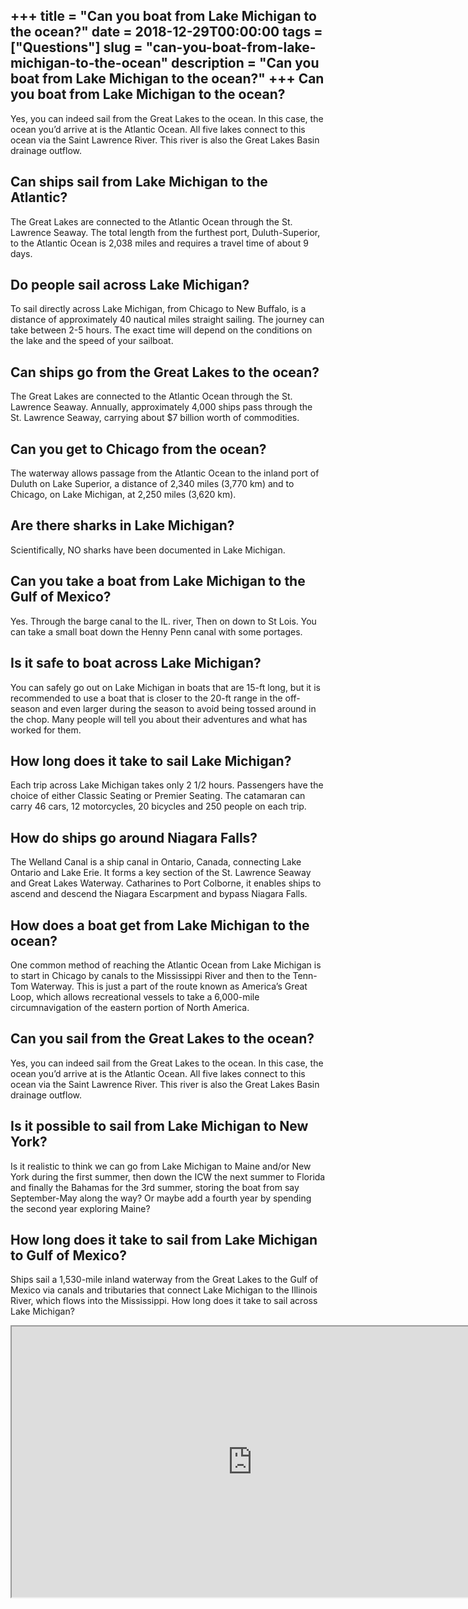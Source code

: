 +++
title = "Can you boat from Lake Michigan to the ocean?"
date = 2018-12-29T00:00:00
tags = ["Questions"]
slug = "can-you-boat-from-lake-michigan-to-the-ocean"
description = "Can you boat from Lake Michigan to the ocean?"
+++
Can you boat from Lake Michigan to the ocean?
---------------------------------------------

Yes, you can indeed sail from the Great Lakes to the ocean. In this case, the ocean you’d arrive at is the Atlantic Ocean. All five lakes connect to this ocean via the Saint Lawrence River. This river is also the Great Lakes Basin drainage outflow.

Can ships sail from Lake Michigan to the Atlantic?
--------------------------------------------------

The Great Lakes are connected to the Atlantic Ocean through the St. Lawrence Seaway. The total length from the furthest port, Duluth-Superior, to the Atlantic Ocean is 2,038 miles and requires a travel time of about 9 days.

Do people sail across Lake Michigan?
------------------------------------

To sail directly across Lake Michigan, from Chicago to New Buffalo, is a distance of approximately 40 nautical miles straight sailing. The journey can take between 2-5 hours. The exact time will depend on the conditions on the lake and the speed of your sailboat.

Can ships go from the Great Lakes to the ocean?
-----------------------------------------------

The Great Lakes are connected to the Atlantic Ocean through the St. Lawrence Seaway. Annually, approximately 4,000 ships pass through the St. Lawrence Seaway, carrying about $7 billion worth of commodities.

Can you get to Chicago from the ocean?
--------------------------------------

The waterway allows passage from the Atlantic Ocean to the inland port of Duluth on Lake Superior, a distance of 2,340 miles (3,770 km) and to Chicago, on Lake Michigan, at 2,250 miles (3,620 km).

Are there sharks in Lake Michigan?
----------------------------------

Scientifically, NO sharks have been documented in Lake Michigan.

Can you take a boat from Lake Michigan to the Gulf of Mexico?
-------------------------------------------------------------

Yes. Through the barge canal to the IL. river, Then on down to St Lois. You can take a small boat down the Henny Penn canal with some portages.

Is it safe to boat across Lake Michigan?
----------------------------------------

You can safely go out on Lake Michigan in boats that are 15-ft long, but it is recommended to use a boat that is closer to the 20-ft range in the off-season and even larger during the season to avoid being tossed around in the chop. Many people will tell you about their adventures and what has worked for them.

How long does it take to sail Lake Michigan?
--------------------------------------------

Each trip across Lake Michigan takes only 2 1/2 hours. Passengers have the choice of either Classic Seating or Premier Seating. The catamaran can carry 46 cars, 12 motorcycles, 20 bicycles and 250 people on each trip.

How do ships go around Niagara Falls?
-------------------------------------

The Welland Canal is a ship canal in Ontario, Canada, connecting Lake Ontario and Lake Erie. It forms a key section of the St. Lawrence Seaway and Great Lakes Waterway. Catharines to Port Colborne, it enables ships to ascend and descend the Niagara Escarpment and bypass Niagara Falls.

How does a boat get from Lake Michigan to the ocean?
----------------------------------------------------

One common method of reaching the Atlantic Ocean from Lake Michigan is to start in Chicago by canals to the Mississippi River and then to the Tenn-Tom Waterway. This is just a part of the route known as America’s Great Loop, which allows recreational vessels to take a 6,000-mile circumnavigation of the eastern portion of North America.

Can you sail from the Great Lakes to the ocean?
-----------------------------------------------

Yes, you can indeed sail from the Great Lakes to the ocean. In this case, the ocean you’d arrive at is the Atlantic Ocean. All five lakes connect to this ocean via the Saint Lawrence River. This river is also the Great Lakes Basin drainage outflow.

Is it possible to sail from Lake Michigan to New York?
------------------------------------------------------

Is it realistic to think we can go from Lake Michigan to Maine and/or New York during the first summer, then down the ICW the next summer to Florida and finally the Bahamas for the 3rd summer, storing the boat from say September-May along the way? Or maybe add a fourth year by spending the second year exploring Maine?

How long does it take to sail from Lake Michigan to Gulf of Mexico?
-------------------------------------------------------------------

Ships sail a 1,530-mile inland waterway from the Great Lakes to the Gulf of Mexico via canals and tributaries that connect Lake Michigan to the Illinois River, which flows into the Mississippi. How long does it take to sail across Lake Michigan?

<iframe allow="accelerometer; autoplay; clipboard-write; encrypted-media; gyroscope; picture-in-picture" allowfullscreen="" class="__youtube_prefs__  epyt-is-override  no-lazyload" data-no-lazy="1" data-origheight="433" data-origwidth="770" data-skipgform_ajax_framebjll="" height="433" id="_ytid_72668" loading="lazy" src="https://www.youtube.com/embed/3e-2SWXyU8k?enablejsapi=1&autoplay=0&cc_load_policy=0&cc_lang_pref=&iv_load_policy=1&loop=0&modestbranding=0&rel=1&fs=1&playsinline=0&autohide=2&theme=dark&color=red&controls=1&" title="YouTube player" width="770"></iframe>